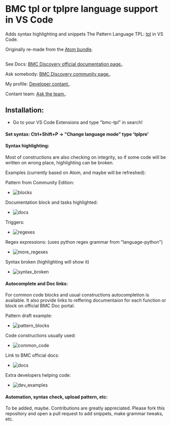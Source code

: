 # BMC tpl or tplpre language support in VS Code

Adds syntax highlighting and snippets The Pattern Language TPL: [tpl](https://docs.bmc.com/docs/discovery/213/the-pattern-language-tpl-1024739589.html) in VS Code.

Originally re-made from the [Atom bundle](https://github.com/trianglesis/language-tplpre).

##
See Docs: [BMC Discovery official documentation page.](https://docs.bmc.com/docs/productsupport/bmc-discovery).

Ask somebody: [BMC Discovery community page.](https://community.bmc.com/s/topic/0TO3n000000WJUFGA4/discovery).

My profile: [Developer contant.](https://community.bmc.com/s/profile/0051400000BLS8hAAH).
 
Contant team: [Ask the team.](https://community.bmc.com/s/profile/00530000003nmjaAAA).

## Installation:

- Go to your VS Code Extensions and type "bmc-tpl" in search!

####  Set syntax: Ctrl+Shift+P -> "Change language mode" type 'tplpre'

#### Syntax highlighting:

Most of constructions are also checking on integrity,
so if some code will be written on wrong place, highlighting can be broken.

Examples (currently based on Atom, and maybe will be refreshed):

Pattern from Community Edition:
- ![blocks](https://trianglesis.github.io/Atom_language_tpl_pics/TPL_Syntax_example_1.png)

Documentation block and tasks highlighted:
- ![docs](https://trianglesis.github.io/Atom_language_tpl_pics/TPL_Syntax_example_2.png)

Triggers:
- ![regexes](https://trianglesis.github.io/Atom_language_tpl_pics/TPL_Syntax_example_3.png)

Regex expressions:
(uses python regex grammar from "language-python")
- ![more_regexes](https://trianglesis.github.io/Atom_language_tpl_pics/TPL_Syntax_example_4.png)

Syntax broken
(highlighting will show it)
- ![syntax_broken](https://trianglesis.github.io/Atom_language_tpl_pics/tpl_syntax_broken.gif)

#### Autocomplete and Doc links:

For common code blocks and usual constructions autocompletion is available.
It also provide links to reffering documentaion for each function or block on official BMC Doc portal.

Pattern draft example:
- ![pattern_blocks](https://trianglesis.github.io/Atom_language_tpl_pics/tpl_autocomplete_pattern.gif)

Code constructions usually used:
- ![common_code](https://trianglesis.github.io/Atom_language_tpl_pics/tpl_autocomplete_versions.gif)

Link to BMC official docs:
- ![docs](https://trianglesis.github.io/Atom_language_tpl_pics/tpl_autocomplete_model_docs.gif)

Extra developers helping code:
- ![dev_examples](https://trianglesis.github.io/Atom_language_tpl_pics/tpl_autocomplete_debug.gif)

####  Automation, syntax check, upload pattern, etc:
To be added, maybe.
Contributions are greatly appreciated. Please fork this repository and open a pull request to add snippets, make grammar tweaks, etc.